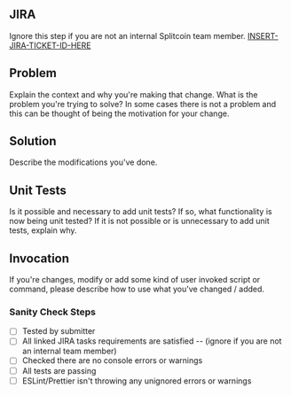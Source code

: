## JIRA

Ignore this step if you are not an internal Splitcoin team member.
[INSERT-JIRA-TICKET-ID-HERE](https://split-coin.atlassian.net/browse/INSERT-JIRA-TICKET-ID-HERE)

## Problem

Explain the context and why you're making that change. What is the problem you're trying to solve? In some cases there is not a problem and this can be thought of being the motivation for your change.

## Solution

Describe the modifications you've done.

## Unit Tests

Is it possible and necessary to add unit tests? If so, what functionality is now being unit tested? If it is not possible or is unnecessary to add unit tests, explain why.

## Invocation

If you're changes, modify or add some kind of user invoked script or command, please describe how to use what you've changed / added.

### Sanity Check Steps

- [ ] Tested by submitter
- [ ] All linked JIRA tasks requirements are satisfied -- (ignore if you are not an internal team member)
- [ ] Checked there are no console errors or warnings
- [ ] All tests are passing
- [ ] ESLint/Prettier isn't throwing any unignored errors or warnings
